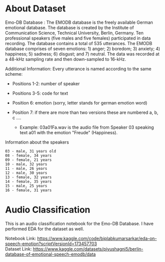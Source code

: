 # About Dataset
Emo-DB Database : 
The EMODB database is the freely available German emotional database. The database is created by the Institute of Communication Science, Technical University, Berlin, Germany. Ten professional speakers (five males and five females) participated in data recording. The database contains a total of 535 utterances. The EMODB database comprises of seven emotions: 1) anger; 2) boredom; 3) anxiety; 4) happiness; 5) sadness; 6) disgust; and 7) neutral. The data was recorded at a 48-kHz sampling rate and then down-sampled to 16-kHz.

Additional Information:
Every utterance is named according to the same scheme:

- Positions 1-2: number of speaker
- Positions 3-5: code for text
- Position 6: emotion (sorry, letter stands for german emotion word)
- Position 7: if there are more than two versions these are numbered a, b, c ....

    - Example: 03a01Fa.wav is the audio file from Speaker 03 speaking text a01 with the emotion "Freude" (Happiness).

Information about the speakers
```shell
03 - male, 31 years old
08 - female, 34 years
09 - female, 21 years
10 - male, 32 years
11 - male, 26 years
12 - male, 30 years
13 - female, 32 years
14 - female, 35 years
15 - male, 25 years
16 - female, 31 years
```

# Audio Classification
This is an audio classification notebook for the Emo-DB Database. I have performed EDA for the dataset as well.

Notebook Link: https://www.kaggle.com/code/biplabkumarsarkar/eda-on-speech-emotion?scriptVersionId=173457703 <br>
Dataset Link: https://www.kaggle.com/datasets/piyushagni5/berlin-database-of-emotional-speech-emodb/data
